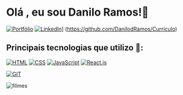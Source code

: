 # Olá , eu sou Danilo Ramos!👋
[![Portfólio](https://img.shields.io/badge/website-000000?style=for-the-badge&logo=About.me&logoColor=white)](https://lojadbr.lojavirtualnuvem.com.br/admin/themes/settings/active/#instatheme=pagina-de-inicio)
[![LinkedIn](https://img.shields.io/badge/LinkedIn-0077B5?style=for-the-badge&logo=linkedin&logoColor=white)](https://www.linkedin.com/in/danilo-ramos-b01315250/)]
(https://github.com/DanilodRamos/Curriculo)
## Principais tecnologias que utilizo 🔧:
[![HTML](https://img.shields.io/badge/HTML5-E34F26?style=for-the-badge&logo=html5&logoColor=white)]()
[![CSS](https://img.shields.io/badge/CSS3-1572B6?style=for-the-badge&logo=css3&logoColor=white)]()
[![JavaScript](https://img.shields.io/badge/JavaScript-F7DF1E?style=for-the-badge&logo=javascript&logoColor=black)]()
[![React.js](https://img.shields.io/badge/React-20232A?style=for-the-badge&logo=react&logoColor=61DAFB)]()

[![GIT](https://img.shields.io/badge/GIT-E44C30?style=for-the-badge&logo=git&logoColor=white)]()

![filmes](https://github.com/DanilodRamos/Commit/assets/116719740/4ec74912-116e-490e-ab1a-553d154a19a8)




